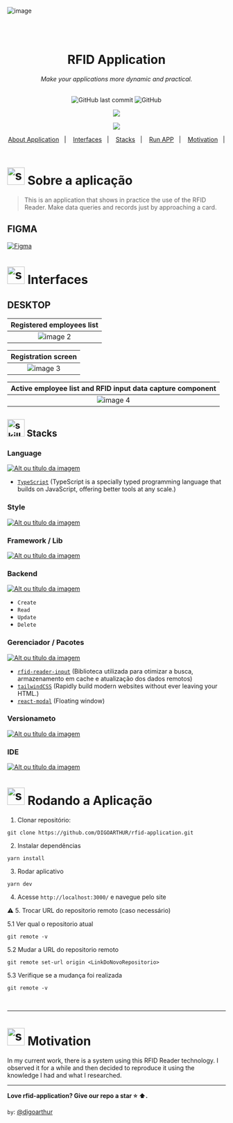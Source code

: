 <!-- REMODELAR O PROJETO POR MEIO DE:

https://github.com/matheuslanduci/dashgo


-->






<!-- VISUALIZAR NO VSCODE  CTRL + K  V -->

<!-- BADGES https://www.youtube.com/watch?v=cRoBt6AZgjc
https://dev.to/envoy_/150-badges-for-github-pnk

BUILD BADGES
https://shields.io
ICONS
https://simpleicons.org/?q=react

EXEMPLO

 <a href="https://devdigoarthur.notion.site/Map-a87c73417a064372b122bf448f4c6ed4"> ![Alt ou título da imagem](https://img.shields.io/badge/-JavaScript-/?logo=JavaScript&logoColor=white&color=yellow)<a/>

# JavaScript - Nome que aparece na Bag
# logo=JavaScript - Muda a logo vide <https://simpleicons.org/?q=react>
# color=yellow - Define a cor da bag vide <https://shields.io>
# logoColor=white - Define a cor do icone
-->

 <!------------------------------------BANNER PROJECT-->

![image](https://github.com/DIGOARTHUR/rfid-application/assets/59892368/0965893c-fcaa-4234-b1b8-93ec391c7007)




  
  


  
  
  
</br>
  </br>
  <!------------------------------------PROJECT ICON-->
  
<div align="center">
 <h1 align="center">RFID Application</h1>
    <i>Make your applications more dynamic and practical. </i>
  
  </br>
    </br>
    
   <!------------------------------------SHIELDS PROJECT-->
  ![GitHub last commit](https://img.shields.io/github/last-commit/digoarthur/rfid-application)
  ![GitHub](https://img.shields.io/github/license/digoarthur/rfid-application)
</div>


 <!------------------------------------STACKS-->

<p align="center">
<img src="https://skillicons.dev/icons?i=react,firebase" />
</p>
  
   

 <!------------------------------------TOOLS-->

<p align="center">
<img src="https://skillicons.dev/icons?i=vscode,git,yarn" />
</p>





   <!------------------------------------SUMMARY-->
<p align="center">
  <a href="https://github.com/DIGOARTHUR/Dashgo#--sobre-a-aplicação-">About Application</a>&nbsp;&nbsp;&nbsp;|&nbsp;&nbsp;&nbsp;
  <a href="https://github.com/DIGOARTHUR/Dashgo#--interfaces-"> Interfaces</a>&nbsp;&nbsp;&nbsp;|&nbsp;&nbsp;&nbsp;
  <a href="https://github.com/DIGOARTHUR/Dashgo#-Stacks-"> Stacks</a>&nbsp;&nbsp;&nbsp;|&nbsp;&nbsp;&nbsp;
  <a href="https://github.com/DIGOARTHUR/Dashgo#-rodando-a-aplicação">Run APP</a>&nbsp;&nbsp;&nbsp;|&nbsp;&nbsp;&nbsp;
  <a href="https://github.com/DIGOARTHUR/Dashgo#-por-que--">Motivation</a>&nbsp;&nbsp;&nbsp;|&nbsp;&nbsp;&nbsp;
</p>  

  
  
   <!------------------------------------DESCRIPTION-->

# <img  alt="skills"  width="40" height="40" src="https://user-images.githubusercontent.com/59892368/148622497-164365e8-f6b0-4f40-bc75-a0ed4da6059b.png">  Sobre a aplicação <!---write here : talk a little about project: what's does, example.  -->
> This is an application that shows in practice the use of the RFID Reader. Make data queries and records just by approaching a card.
  
  
<!------------------------------------LAYOUT -->


## FIGMA 
  <a href="https://www.figma.com/file/QZxcCyQ46KCa3YRpyGjWgy/Dashboard-ft.-RFID-by%3A-%40digoarthur?type=design&mode=design&t=6Pk6yxUzNoBvA4Je-0" target="_blank"><img alt="Figma" src="https://img.shields.io/badge/figma%20-%23F24E1E.svg?&style=for-the-badge&logo=figma&logoColor=white"/></a>
  
# <img  alt="skills"  width="40" height="40" src="https://user-images.githubusercontent.com/59892368/149667468-f228e4e8-c2f0-474d-858d-6b9216f49b2f.png">  Interfaces <!---write here : demonstration of the application layout.  -->
  


    

## DESKTOP
  
|                                 Registered employees list             |
| :-------------------------------------------------------------------: |
|   ![image 2](https://github.com/DIGOARTHUR/rfid-application/assets/59892368/81958619-c515-43cd-be49-5fe94f56290b) |


  
  |                               Registration screen                            |
| :-------------------------------------------------------------------: |
|  ![image 3](https://github.com/DIGOARTHUR/rfid-application/assets/59892368/2375e1f5-edde-4376-a622-fcfe3c0ef40d)|


  
|                             Active employee list and RFID input data capture component                           |
| :--------------------------------------------------------------: |
|   ![image 4](https://github.com/DIGOARTHUR/rfid-application/assets/59892368/5ddb2912-31cd-497d-865f-7dbfa5d06df8)|
 



  
  
  
  <!------------------------------------LIST: STACKS , LIBS & TOOLS-->

## <img  alt="skills"  width="40" height="40" src="https://user-images.githubusercontent.com/59892368/197614534-e12fb94a-b5cf-44ff-8d57-debad7299b0b.png"> Stacks <!---write here: learned concepts; -->


  
### Language
 <a href="https://www.typescriptlang.org/"> ![Alt ou título da imagem](https://img.shields.io/badge/-TypeScript-/?logo=TypeScript&logoColor=white&color=informational)<a/>
 * [`TypeScript`](https://www.typescriptlang.org/) (TypeScript is a specially typed programming language that builds on JavaScript, offering better tools at any scale.)

     
     
### Style 
 <a href="https://tailwindcss.com"> ![Alt ou título da imagem](https://img.shields.io/badge/-TailwindCSS-/?logo=tailwindcss&logoColor=white&color=blue)<a/>

  
### Framework / Lib
 <a href="https://nextjs.org"> ![Alt ou título da imagem](https://img.shields.io/badge/-ViteJS-/?logo=Vite&logoColor=white&color=purple)<a/>  


 ### Backend
 <a href="https://firebase.google.com"> ![Alt ou título da imagem](https://img.shields.io/badge/-Firebase-/?logo=Firebase&logoColor=white&color=yellow)<a/> 
* `Create`
* `Read`
* `Update`
* `Delete`

 ### Gerenciador / Pacotes
 <a href="https://yarnpkg.com"> ![Alt ou título da imagem](https://img.shields.io/badge/-Yarn-/?logo=Yarn&logoColor=white&color=blue)<a/> 
 *  [`rfid-reader-input`](https://github.com/DIGOARTHUR/rfid-reader-input/tree/main) (Biblioteca utilizada para otimizar a busca, armazenamento em cache e atualização dos dados remotos)
 *  [`tailwindCSS`](https://tailwindcss.com) (Rapidly build modern websites without ever leaving your HTML.)
 *  [`react-modal`]([https://miragejs.com](https://www.npmjs.com/package/react-modal)) (Floating window)


 ### Versionameto
 <a href="https://git-scm.com"> ![Alt ou título da imagem](https://img.shields.io/badge/-Git-/?logo=Git&logoColor=white&color=red)<a/> 
 ### IDE
 <a href="https://code.visualstudio.com"> ![Alt ou título da imagem](https://img.shields.io/badge/-VisualStudioCode-/?logo=VisualStudioCode&logoColor=white&color=informational)<a/> 

 
  <!------------------------------------RUN APP-->
 
 # <img  alt="skills"  width="40" height="40" src="https://user-images.githubusercontent.com/59892368/142216697-dd93272c-c614-4664-9d63-c4e4dfc3e0f3.gif"> Rodando a Aplicação
 

1. Clonar repositório:

```
git clone https://github.com/DIGOARTHUR/rfid-application.git
```

2. Instalar dependências

```
yarn install
```

3. Rodar aplicativo

```
yarn dev
```

4. Acesse `http://localhost:3000/` e navegue pelo site

:warning: 5. Trocar URL do repositorio remoto (caso necessário)

  5.1 Ver qual o repositorio atual
```
git remote -v
```
  5.2 Mudar a URL do repositorio remoto
```
git remote set-url origin <LinkDoNovoRepositorio>
```
  5.3 Verifique se a mudança foi realizada
```
git remote -v
```


</br>

-----

<!------------------------------------WHY/THANKS--->

 # <img  alt="skills"  width="40" height="40" src="https://user-images.githubusercontent.com/59892368/148622627-c1eaa513-ca90-49e2-b5b8-c11d369becef.png"> Motivation <!---write here : motivation that led to created ; why did you do this program?   -->
In my current work, there is a system using this RFID Reader technology. I observed it for a while and then decided to reproduce it using the knowledge I had and what I researched.

-----

**Love rfid-application? Give our repo a star ⭐ ⬆️.**

`by`: [@digoarthur](https://www.linkedin.com/in/digoarthur/)
  
  
  



